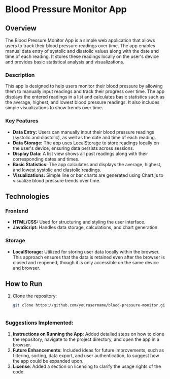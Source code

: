 # Blood Pressure Monitor App

## Overview
The Blood Pressure Monitor App is a simple web application that allows users to track their blood pressure readings over time. The app enables manual data entry of systolic and diastolic values along with the date and time of each reading. It stores these readings locally on the user's device and provides basic statistical analysis and visualizations.

### Description
This app is designed to help users monitor their blood pressure by allowing them to manually input readings and track their progress over time. The app displays the entered readings in a list and calculates basic statistics such as the average, highest, and lowest blood pressure readings. It also includes simple visualizations to show trends over time.

### Key Features
- **Data Entry:** Users can manually input their blood pressure readings (systolic and diastolic), as well as the date and time of each reading.
- **Data Storage:** The app uses LocalStorage to store readings locally on the user's device, ensuring data persists across sessions.
- **Display Data:** A list view shows all past readings along with their corresponding dates and times.
- **Basic Statistics:** The app calculates and displays the average, highest, and lowest systolic and diastolic readings.
- **Visualizations:** Simple line or bar charts are generated using Chart.js to visualize blood pressure trends over time.

## Technologies

### Frontend
- **HTML/CSS:** Used for structuring and styling the user interface.
- **JavaScript:** Handles data storage, calculations, and chart generation.

### Storage
- **LocalStorage:** Utilized for storing user data locally within the browser. This approach ensures that the data is retained even after the browser is closed and reopened, though it is only accessible on the same device and browser.

## How to Run

1. Clone the repository:
   ```bash
   git clone https://github.com/yourusername/blood-pressure-monitor.git



### Suggestions Implemented:
1. **Instructions on Running the App**: Added detailed steps on how to clone the repository, navigate to the project directory, and open the app in a browser.
2. **Future Enhancements**: Included ideas for future improvements, such as filtering, sorting, data export, and user authentication, to suggest how the app could be expanded upon.
3. **License**: Added a section on licensing to clarify the usage rights of the code. 



